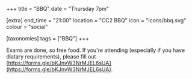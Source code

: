 +++
title = "BBQ"
date = "Thursday 7pm"

[extra]
end_time = "21:00"
location = "CC2 BBQ"
icon = "icons/bbq.svg"
colour = "social"

[taxonomies]
tags = ["BBQ"]
+++

Exams are done, so free food. If you're attending (especially if you have diatary requirements), please fill out [https://forms.gle/bKJnvW3NrMJEL6sUA](https://forms.gle/bKJnvW3NrMJEL6sUA).
